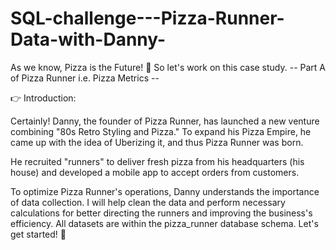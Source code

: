 # SQL-challenge---Pizza-Runner-Data-with-Danny-
As we know, Pizza is the Future! 🍕 So let's work on this case study.  -- Part A of Pizza Runner i.e. Pizza Metrics --

👉 Introduction:

Certainly! Danny, the founder of Pizza Runner, has launched a new venture combining "80s Retro Styling and Pizza."
To expand his Pizza Empire, he came up with the idea of Uberizing it, and thus Pizza Runner was born.

He recruited "runners" to deliver fresh pizza from his headquarters (his house) and developed a mobile app to accept orders from customers.

To optimize Pizza Runner's operations, Danny understands the importance of data collection. I will help clean the data and perform necessary calculations for better 
directing the runners and improving the business's efficiency. All datasets are within the pizza_runner database schema. Let's get started! 🍕

